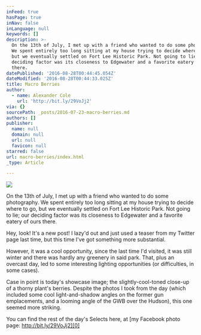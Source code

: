 ```yaml
---
inFeed: true
hasPage: true
inNav: false
inLanguage: null
keywords: []
description: >-
  On the 13th of July, I met up with a friend who wanted to do some photography.
  We spent entirely too long sitting at my house trying to decide where to go,
  but we eventually settled on Fort Lee Historic Park. Not going to lie; our
  deciding factor was its closeness to Edgewater and a favorite eatery of ours
  there.
datePublished: '2016-08-28T00:44:45.054Z'
dateModified: '2016-08-28T00:44:33.025Z'
title: Macro Berries
author:
  - name: Alexander Cole
    url: 'http://bit.ly/29VoJj2'
via: {}
sourcePath: _posts/2016-07-23-macro-berries.md
authors: []
publisher:
  name: null
  domain: null
  url: null
  favicon: null
starred: false
url: macro-berries/index.html
_type: Article

---
```

![](https://imgflo.herokuapp.com/graph/vahj1ThiexotieMo/f7641cedfabf93842cbe9eb7ef226620/croprotate.jpg?cropheight=1366&cropwidth=2048&degrees=0&input=https%3A%2F%2Fthe-grid-user-content.s3-us-west-2.amazonaws.com%2F6781e0c8-9760-4dd6-ae42-da1aa510f59c.jpg&x=0&y=0)

On the 13th of July, I met up with a friend who wanted to do some photography. We spent entirely too long sitting at my house trying to decide where to go, but we eventually settled on Fort Lee Historic Park. Not going to lie; our deciding factor was its closeness to Edgewater and a favorite eatery of ours there.

Hey, look! It's a new post! I lazy'd out and just used a teaser from my Twitter page last time, but this time I've got something more substantial.

However, it was a cool opportunity, since the last time I'd visited, it was still winter and there was hardly any greenery in said park. That, plus an overcast day, led to some interesting lighting opportunities (or difficulties, in some cases).

Case in point is today's showcase image; the slightly-cool-toned close-up of a thorny plant's berries. Despite the photos I took from the day (which included some cool light-and-shadow angles on the former gun emplacements, and a looming angle of the GWB over the Hudson), this one seemed more striking.

You can find the rest of the day's Selects here, at [my Facebook photo page: http://bit.ly/29VoJj2][0]

[0]: http://bit.ly/29VoJj2